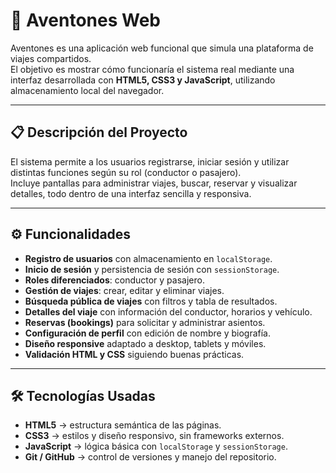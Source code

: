 # 🚗 Aventones Web

Aventones es una aplicación web funcional que simula una plataforma de viajes compartidos.  
El objetivo es mostrar cómo funcionaría el sistema real mediante una interfaz desarrollada con **HTML5, CSS3 y JavaScript**, utilizando almacenamiento local del navegador.

---

## 📋 Descripción del Proyecto

El sistema permite a los usuarios registrarse, iniciar sesión y utilizar distintas funciones según su rol (conductor o pasajero).  
Incluye pantallas para administrar viajes, buscar, reservar y visualizar detalles, todo dentro de una interfaz sencilla y responsiva.

---

## ⚙️ Funcionalidades

- **Registro de usuarios** con almacenamiento en `localStorage`.
- **Inicio de sesión** y persistencia de sesión con `sessionStorage`.
- **Roles diferenciados**: conductor y pasajero.
- **Gestión de viajes**: crear, editar y eliminar viajes.
- **Búsqueda pública de viajes** con filtros y tabla de resultados.
- **Detalles del viaje** con información del conductor, horarios y vehículo.
- **Reservas (bookings)** para solicitar y administrar asientos.
- **Configuración de perfil** con edición de nombre y biografía.
- **Diseño responsive** adaptado a desktop, tablets y móviles.
- **Validación HTML y CSS** siguiendo buenas prácticas.

---

## 🛠️ Tecnologías Usadas

- **HTML5** → estructura semántica de las páginas.
- **CSS3** → estilos y diseño responsivo, sin frameworks externos.
- **JavaScript** → lógica básica con `localStorage` y `sessionStorage`.
- **Git / GitHub** → control de versiones y manejo del repositorio.
